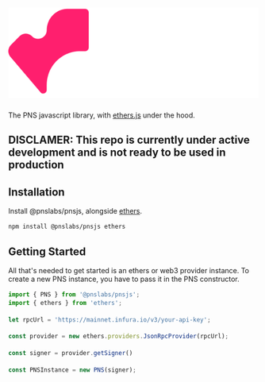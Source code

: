 # ![PNSjs](https://raw.githubusercontent.com/pnslabs/pns-website/main/public/logo/pns.png)

The PNS javascript library, with [ethers.js](https://github.com/ethers-io/ethers.js) under the hood.

## DISCLAMER: This repo is currently under active development and is not ready to be used in production 

## Installation

Install @pnslabs/pnsjs, alongside [ethers](https://github.com/ethers-io/ethers.js).

```sh
npm install @pnslabs/pnsjs ethers
```

## Getting Started

All that's needed to get started is an ethers or web3 provider instance.
To create a new PNS instance, you have to pass it in the PNS constructor.

```js
import { PNS } from '@pnslabs/pnsjs';
import { ethers } from 'ethers';

let rpcUrl = 'https://mainnet.infura.io/v3/your-api-key';

const provider = new ethers.providers.JsonRpcProvider(rpcUrl);

const signer = provider.getSigner()

const PNSInstance = new PNS(signer);
```

